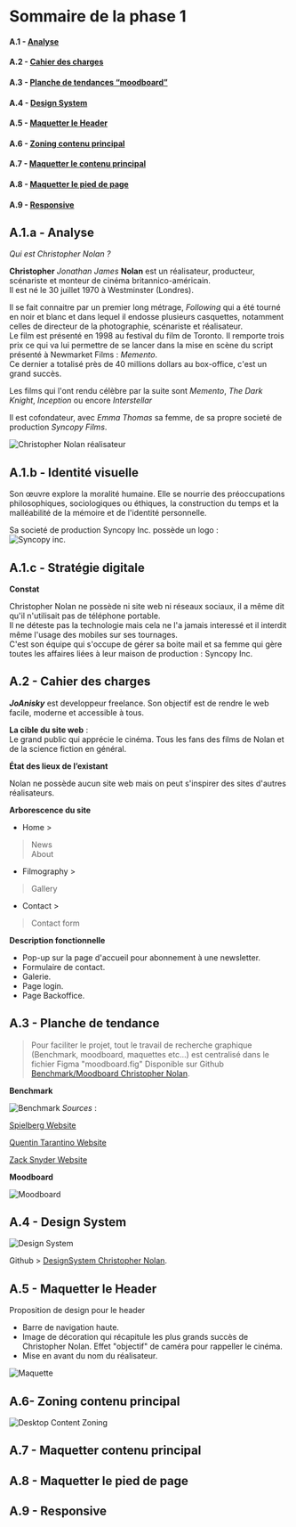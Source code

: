 # Sommaire de la phase 1 

#### A.1 - [Analyse](##A.1.a)
#### A.2 - [Cahier des charges](##A.2)
#### A.3 - [Planche de tendances “moodboard”](##A.3)
#### A.4 - [Design System](##A.4)
#### A.5 - [Maquetter le Header](##A.5)
#### A.6 - [Zoning contenu principal](##A.6)
#### A.7 - [Maquetter le contenu principal](##A.7)
#### A.8 - [Maquetter le pied de page](##A.8)
#### A.9 - [Responsive](##A.9)

## A.1.a - Analyse
_Qui est Christopher Nolan ?_

**Christopher** _Jonathan James_ **Nolan** est un réalisateur, producteur, scénariste et monteur de cinéma britannico-américain.  
Il est né le 30 juillet 1970 à Westminster (Londres).

Il se fait connaitre par un premier long métrage, *Following* qui a été tourné en noir et blanc et dans lequel il endosse plusieurs casquettes, notamment celles de directeur de la photographie, scénariste et réalisateur.  
Le film est présenté en 1998 au festival du film de Toronto. 
Il remporte trois prix ce qui va lui permettre de se lancer dans la mise en scène du script présenté à Newmarket Films : _Memento_.  
Ce dernier a totalisé près de 40 millions dollars au box-office, c'est un grand succès.

Les films qui l'ont rendu célèbre par la suite sont _Memento_, _The Dark Knight_, _Inception_ ou encore _Interstellar_

Il est cofondateur, avec _Emma Thomas_  sa femme, de sa propre societé de production _Syncopy Films_.

![Christopher Nolan réalisateur](images/Christopher-Nolan.jpg)

## A.1.b - Identité visuelle
Son œuvre explore la moralité humaine. Elle se nourrie des préoccupations philosophiques, sociologiques ou éthiques, la construction du temps et la malléabilité de la mémoire et de l'identité personnelle.  

Sa societé de production Syncopy Inc. possède un logo :  
![Syncopy inc.](images/syncopy.jpg)

## A.1.c - Stratégie digitale
**Constat**   

Christopher Nolan ne possède ni site web ni réseaux sociaux, il a même dit qu'il n'utilisait pas de téléphone portable.  
Il ne déteste pas la technologie mais cela ne l'a jamais interessé et il interdit même l'usage des mobiles sur ses tournages.  
C'est son équipe qui s'occupe de gérer sa boite mail et sa femme qui gère toutes les affaires liées à leur maison de production : Syncopy Inc.

## A.2 - Cahier des charges

***JoAnisky*** est developpeur freelance. Son objectif est de rendre le web facile, moderne et accessible à tous.

**La cible du site web** :  
  Le grand public qui apprécie le cinéma.
  Tous les fans des films de Nolan et de la science fiction en général.

**État des lieux de l’existant**
   
  Nolan ne possède aucun site web mais on peut s'inspirer des sites d'autres réalisateurs.

**Arborescence du site**
  
  
  - Home >
  > News  
  > About
  - Filmography >
  > Gallery
  - Contact >
  > Contact form

**Description fonctionnelle**
  - Pop-up sur la page d'accueil pour abonnement à une newsletter.
  - Formulaire de contact.
  - Galerie.
  - Page login.
  - Page Backoffice.

## A.3 - Planche de tendance
> Pour faciliter le projet, tout le travail de recherche graphique (Benchmark, moodboard, maquettes etc...) est centralisé dans le fichier  Figma "moodboard.fig"
Disponible sur Github   [Benchmark/Moodboard Christopher Nolan](https://github.com/JoAnisky/christopher_nolan/blob/main/moodboard.fig  "Moodboard Christopher Nolan").

**Benchmark**

![Benchmark](images/benchmark.jpg)
_Sources_ : 

[Spielberg Website](https://www.spielbergfilmarchive.org.il/ "Spielberg Website")

[Quentin Tarantino Website](https://www.tarantino.info/ "Quentin Tarantino Website")

[Zack Snyder Website](https://www.snydercut.com/ "Zack Snyder Website")


**Moodboard**

![Moodboard](images/moodboard.jpg)


## A.4 - Design System

![Design System](images/design_system.jpg)

Github > [DesignSystem Christopher Nolan](https://github.com/JoAnisky/christopher_nolan/blob/main/moodboard.fig  "Moodboard Christopher Nolan").

## A.5 - Maquetter le Header
Proposition de design pour le header 
- Barre de navigation haute.
- Image de décoration qui récapitule les plus grands succès de Christopher Nolan. Effet "objectif" de caméra pour rappeller le cinéma.
-  Mise en avant du nom du réalisateur.
  
![Maquette](images/desktop_header.jpg)

## A.6- Zoning contenu principal

![Desktop Content Zoning](images/desktop_content_zoning.jpg)

## A.7 - Maquetter contenu principal

## A.8 - Maquetter le pied de page

## A.9 - Responsive
